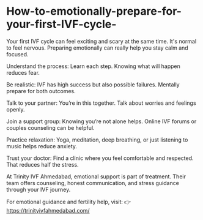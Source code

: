 # How-to-emotionally-prepare-for-your-first-IVF-cycle-

Your first IVF cycle can feel exciting and scary at the same time. It's normal to feel nervous. Preparing emotionally can really help you stay calm and focused.

Understand the process: Learn each step. Knowing what will happen reduces fear.

Be realistic: IVF has high success but also possible failures. Mentally prepare for both outcomes.

Talk to your partner: You’re in this together. Talk about worries and feelings openly.

Join a support group: Knowing you’re not alone helps. Online IVF forums or couples counseling can be helpful.

Practice relaxation: Yoga, meditation, deep breathing, or just listening to music helps reduce anxiety.

Trust your doctor: Find a clinic where you feel comfortable and respected. That reduces half the stress.

At Trinity IVF Ahmedabad, emotional support is part of treatment. Their team offers counseling, honest communication, and stress guidance through your IVF journey.

For emotional guidance and fertility help, visit:
👉 https://trinityivfahmedabad.com/
